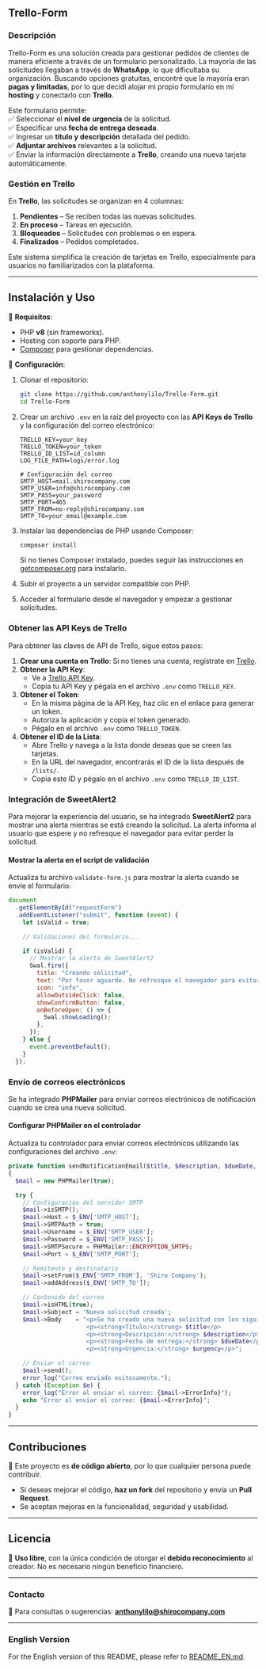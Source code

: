 ## **Trello-Form**

### **Descripción**

Trello-Form es una solución creada para gestionar pedidos de clientes de manera eficiente a través de un formulario personalizado. La mayoría de las solicitudes llegaban a través de **WhatsApp**, lo que dificultaba su organización. Buscando opciones gratuitas, encontré que la mayoría eran **pagas y limitadas**, por lo que decidí alojar mi propio formulario en mi **hosting** y conectarlo con **Trello**.

Este formulario permite:  
✅ Seleccionar el **nivel de urgencia** de la solicitud.  
✅ Especificar una **fecha de entrega deseada**.  
✅ Ingresar un **título y descripción** detallada del pedido.  
✅ **Adjuntar archivos** relevantes a la solicitud.  
✅ Enviar la información directamente a **Trello**, creando una nueva tarjeta automáticamente.

### **Gestión en Trello**

En **Trello**, las solicitudes se organizan en 4 columnas:

1. **Pendientes** – Se reciben todas las nuevas solicitudes.
2. **En proceso** – Tareas en ejecución.
3. **Bloqueados** – Solicitudes con problemas o en espera.
4. **Finalizados** – Pedidos completados.

Este sistema simplifica la creación de tarjetas en Trello, especialmente para usuarios no familiarizados con la plataforma.

---

## **Instalación y Uso**

📌 **Requisitos**:

- PHP **v8** (sin frameworks).
- Hosting con soporte para PHP.
- [Composer](https://getcomposer.org/) para gestionar dependencias.

📌 **Configuración**:

1. Clonar el repositorio:
   ```bash
   git clone https://github.com/anthonylilo/Trello-Form.git
   cd Trello-Form
   ```
2. Crear un archivo `.env` en la raíz del proyecto con las **API Keys de Trello** y la configuración del correo electrónico:

   ```env
   TRELLO_KEY=your_key
   TRELLO_TOKEN=your_token
   TRELLO_ID_LIST=id_column
   LOG_FILE_PATH=logs/error.log

   # Configuración del correo
   SMTP_HOST=mail.shirocompany.com
   SMTP_USER=info@shirocompany.com
   SMTP_PASS=your_password
   SMTP_PORT=465
   SMTP_FROM=no-reply@shirocompany.com
   SMTP_TO=your_email@example.com
   ```

3. Instalar las dependencias de PHP usando Composer:

   ```bash
   composer install
   ```

   Si no tienes Composer instalado, puedes seguir las instrucciones en [getcomposer.org](https://getcomposer.org/) para instalarlo.

4. Subir el proyecto a un servidor compatible con PHP.
5. Acceder al formulario desde el navegador y empezar a gestionar solicitudes.

### **Obtener las API Keys de Trello**

Para obtener las claves de API de Trello, sigue estos pasos:

1. **Crear una cuenta en Trello**: Si no tienes una cuenta, regístrate en [Trello](https://trello.com/).
2. **Obtener la API Key**:
   - Ve a [Trello API Key](https://trello.com/app-key).
   - Copia tu API Key y pégala en el archivo `.env` como `TRELLO_KEY`.
3. **Obtener el Token**:
   - En la misma página de la API Key, haz clic en el enlace para generar un token.
   - Autoriza la aplicación y copia el token generado.
   - Pégalo en el archivo `.env` como `TRELLO_TOKEN`.
4. **Obtener el ID de la Lista**:
   - Abre Trello y navega a la lista donde deseas que se creen las tarjetas.
   - En la URL del navegador, encontrarás el ID de la lista después de `/lists/`.
   - Copia este ID y pégalo en el archivo `.env` como `TRELLO_ID_LIST`.

### **Integración de SweetAlert2**

Para mejorar la experiencia del usuario, se ha integrado **SweetAlert2** para mostrar una alerta mientras se está creando la solicitud. La alerta informa al usuario que espere y no refresque el navegador para evitar perder la solicitud.

#### **Mostrar la alerta en el script de validación**

Actualiza tu archivo `validate-form.js` para mostrar la alerta cuando se envíe el formulario:

```javascript
document
  .getElementById("requestForm")
  .addEventListener("submit", function (event) {
    let isValid = true;

    // Validaciones del formulario...

    if (isValid) {
      // Mostrar la alerta de SweetAlert2
      Swal.fire({
        title: "Creando solicitud",
        text: "Por favor aguarde. No refresque el navegador para evitar perder la solicitud.",
        icon: "info",
        allowOutsideClick: false,
        showConfirmButton: false,
        onBeforeOpen: () => {
          Swal.showLoading();
        },
      });
    } else {
      event.preventDefault();
    }
  });
```

### **Envío de correos electrónicos**

Se ha integrado **PHPMailer** para enviar correos electrónicos de notificación cuando se crea una nueva solicitud.

#### **Configurar PHPMailer en el controlador**

Actualiza tu controlador para enviar correos electrónicos utilizando las configuraciones del archivo `.env`:

```php
private function sendNotificationEmail($title, $description, $dueDate, $urgency)
{
  $mail = new PHPMailer(true);

  try {
    // Configuración del servidor SMTP
    $mail->isSMTP();
    $mail->Host = $_ENV['SMTP_HOST'];
    $mail->SMTPAuth = true;
    $mail->Username = $_ENV['SMTP_USER'];
    $mail->Password = $_ENV['SMTP_PASS'];
    $mail->SMTPSecure = PHPMailer::ENCRYPTION_SMTPS;
    $mail->Port = $_ENV['SMTP_PORT'];

    // Remitente y destinatario
    $mail->setFrom($_ENV['SMTP_FROM'], 'Shiro Company');
    $mail->addAddress($_ENV['SMTP_TO']);

    // Contenido del correo
    $mail->isHTML(true);
    $mail->Subject = 'Nueva solicitud creada';
    $mail->Body    = "<p>Se ha creado una nueva solicitud con los siguientes detalles:</p>
                      <p><strong>Título:</strong> $title</p>
                      <p><strong>Descripción:</strong> $description</p>
                      <p><strong>Fecha de entrega:</strong> $dueDate</p>
                      <p><strong>Urgencia:</strong> $urgency</p>";

    // Enviar el correo
    $mail->send();
    error_log("Correo enviado exitosamente.");
  } catch (Exception $e) {
    error_log("Error al enviar el correo: {$mail->ErrorInfo}");
    echo "Error al enviar el correo: {$mail->ErrorInfo}";
  }
}
```

---

## **Contribuciones**

🚀 Este proyecto es **de código abierto**, por lo que cualquier persona puede contribuir.

- Si deseas mejorar el código, **haz un fork** del repositorio y envía un **Pull Request**.
- Se aceptan mejoras en la funcionalidad, seguridad y usabilidad.

---

## **Licencia**

📜 **Uso libre**, con la única condición de otorgar el **debido reconocimiento** al creador. No es necesario ningún beneficio financiero.

---

### **Contacto**

📧 Para consultas o sugerencias: **anthonylilo@shirocompany.com**

---

### **English Version**

For the English version of this README, please refer to [README_EN.md](README_EN.md).
